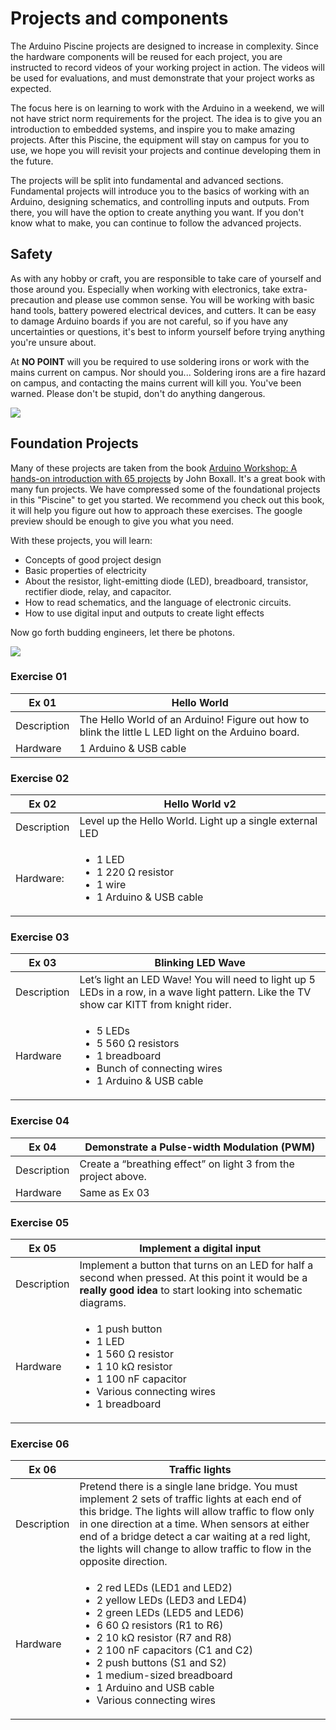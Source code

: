 # Projects and components
The Arduino Piscine projects are designed to increase in complexity. Since the hardware components will be reused for each project, you are instructed to record videos of your working project in action. The videos will be used for evaluations, and must demonstrate that your project works as expected.

The focus here is on learning to work with the Arduino in a weekend, we will not have strict norm requirements for the project. The idea is to give you an introduction to embedded systems, and inspire you to make amazing projects. After this Piscine, the equipment will stay on campus for you to use, we hope you will revisit your projects and continue developing them in the future.

The projects will be split into fundamental and advanced sections. Fundamental projects will introduce you to the basics of working with an Arduino, designing schematics, and controlling inputs and outputs. From there, you will have the option to create anything you want. If you don't know what to make, you can continue to follow the advanced projects.

## Safety
As with any hobby or craft, you are responsible to take care of yourself and those around you. Especially when working with electronics, take extra-precaution and please use common sense. You will be working with basic hand tools, battery powered electrical devices, and cutters. It can be easy to damage Arduino boards if you are not careful, so if you have any uncertainties or questions, it's best to inform yourself before trying anything you're unsure about.

At **NO POINT** will you be required to use soldering irons or work with the mains current on campus. Nor should you... Soldering irons are a fire hazard on campus, and contacting the mains current will kill you. You've been warned. Please don't be stupid, don't do anything dangerous.

[![](https://media.giphy.com/media/LpkLWXTp0v0qy70xPp/giphy.gif)](https://youtu.be/mvDi_O8fgCY?t=295)

## Foundation Projects
Many of these projects are taken from the book [Arduino Workshop: A hands-on introduction with 65 projects](https://books.google.fi/books/about/Arduino_Workshop.html?id=PUm8tCA6L-kC&printsec=frontcover&source=kp_read_button&hl=en&redir_esc=y#v=onepage&q&f=false) by John Boxall. It's a great book with many fun projects. We have compressed some of the foundational projects in this "Piscine" to get you started. We recommend you check out this book, it will help you figure out how to approach these exercises. The google preview should be enough to give you what you need.

With these projects, you will learn:
* Concepts of good project design
* Basic properties of electricity
* About the resistor, light-emitting diode (LED), breadboard, transistor, rectifier diode, relay, and capacitor.
* How to read schematics, and the language of electronic circuits.
* How to use digital input and outputs to create light effects

Now go forth budding engineers, let there be photons.

![](https://media.giphy.com/media/31nxeV6V6ecgw/giphy.gif)

### Exercise 01
| Ex 01 | Hello World |
| ------| ----------- |
| Description | The Hello World of an Arduino! Figure out how to blink the little L LED light on the Arduino board. |
| Hardware | 1 Arduino & USB cable |

### Exercise 02
| Ex 02 | Hello World v2 |
| ----- | -------------- |
| Description | Level up the Hello World. Light up a single external LED |
| Hardware: | <ul><li>1 LED</li><li>1 220 Ω resistor</li><li>1 wire</li><li>1 Arduino & USB cable</li></ul> |

### Exercise 03
| Ex 03 | Blinking LED Wave |
| ----- | ----------------- |
| Description | Let’s light an LED Wave! You will need to light up 5 LEDs in a row, in a wave light pattern. Like the TV show car KITT from knight rider. |
| Hardware | <ul><li>5 LEDs</li><li>5 560 Ω resistors</li><li>1 breadboard</li><li>Bunch of connecting wires</li><li>1 Arduino & USB cable</li></ul> |

### Exercise 04
| Ex 04 | Demonstrate a Pulse-width Modulation (PWM) |
| ----- | ------------------------------------------ |
| Description | Create a “breathing effect” on light 3 from the project above. |
| Hardware | Same as Ex 03 |

### Exercise 05
| Ex 05 | Implement a digital input |
| ----- | ------------------------- |
| Description | Implement a button that turns on an LED for half a second when pressed. At this point it would be a **really good idea** to start looking into schematic diagrams. |
| Hardware | <ul><li>1 push button</li><li>1 LED</li><li>1 560 Ω resistor</li><li>1 10 kΩ resistor</li><li>1 100 nF capacitor</li><li>Various connecting wires</li><li>1 breadboard</li></ul> |

### Exercise 06
| Ex 06 | Traffic lights |
| ----- | -------------- |
| Description | Pretend there is a single lane bridge. You must implement 2 sets of traffic lights at each end of this bridge. The lights will allow traffic to flow only in one direction at a time. When sensors at either end of a bridge detect a car waiting at a red light, the lights will change to allow traffic to flow in the opposite direction. |
| Hardware | <ul><li>2 red LEDs (LED1 and LED2)</li><li>2 yellow LEDs (LED3 and LED4)</li><li>2 green LEDs (LED5 and LED6)</li><li>6 60 Ω resistors (R1 to R6)</li><li>2 10 kΩ resistor (R7 and R8)</li><li>2 100 nF capacitors (C1 and C2)</li><li>2 push buttons (S1 and S2)</li><li>1 medium-sized breadboard</li><li>1 Arduino and USB cable</li><li>Various connecting wires</li></ul> |
